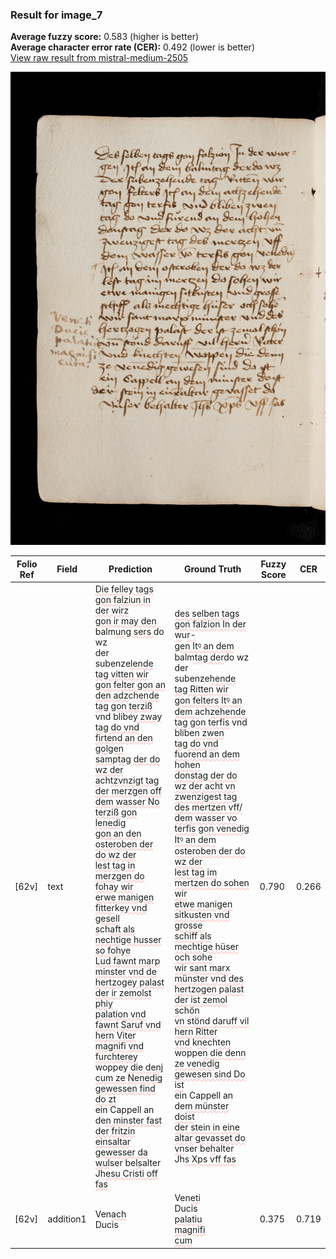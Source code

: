 ### Result for image_7
**Average fuzzy score:** 0.583 (higher is better)<br>**Average character error rate (CER):** 0.492 (lower is better)<br>[View raw result from mistral-medium-2505](https://github.com/RISE-UNIBAS/humanities_data_benchmark/blob/main/results/2025-10-24/T0296/request_T0296_image_7.json)

<img src="https://github.com/RISE-UNIBAS/humanities_data_benchmark/blob/main/benchmarks/medieval_manuscripts/images/image_7.jpg?raw=true" alt="image_7" width="800px">

<style>
.diff { text-decoration: underline; text-decoration-color: #ffcccc; text-decoration-style: wavy; }
</style>

| Folio Ref | Field | Prediction | Ground Truth | Fuzzy Score | CER |
|-----------|-------|------------|--------------|-------------|-----|
| [62v] | text | <span class="diff">Die felley tags gon falzi</span>u<span class="diff">n in der wirz<br> gon ir may den</span> balm<span class="diff">ung sers </span>do wz<br> der subenze<span class="diff">lende tag vitten wir<br> gon felter gon an den adz</span>ch<span class="diff">ende<br> tag gon terziß</span> vnd blibe<span class="diff">y zway<br> tag do vnd firtend an den golgen<br> sam</span>p<span class="diff">tag der do wz der a</span>ch<span class="diff">tzvnzigt tag der merzgen off<br>dem wasser No terziß gon lenedig<br> gon an den osteroben der do wz der<br> lest tag in merzgen do fohay wir<br> erwe manigen fitter</span>k<span class="diff">ey vnd gesell<br> s</span>ch<span class="diff">aft als nechtige husser so fohye<br> Lud fawnt marp minster vnd de<br> hertzogey palast der ir zemolst phiy<br> palation vnd fawnt Saruf vnd hern Viter<br> magnifi vnd furchterey</span> woppe<span class="diff">y die denj<br> cum ze Nenedig gewessen find do zt<br></span>ein Cappell an de<span class="diff">n minster fast<br> der fritzin einsaltar gewesser da<br> wul</span>ser be<span class="diff">ls</span>alter Jh<span class="diff">esu Cristi off fas</span> | <span class="diff">des selben tags gon falzion In der w</span>u<span class="diff">r-<br> gen Itꝰ an dem</span> balm<span class="diff">tag der</span>do wz<br> der subenze<span class="diff">hende tag Ritten wir<br> gon felters Itꝰ an dem a</span>ch<span class="diff">zehende<br> tag gon terfis</span> vnd blibe<span class="diff">n zwen<br> tag do vnd fuorend an dem hohen<br> donstag der do wz der acht vn<br> zwenzigest tag des mertzen vff/ dem wasser vo terfis gon venedig<br> Itꝰ an dem osteroben der do wz der<br> lest tag im mertzen do sohen wir<br> etwe manigen sitkusten vnd grosse<br> schiff als mechtige hüser och sohe<br> wir sant marx münster vnd des<br> hertzogen </span>p<span class="diff">alast der ist zemol s</span>ch<span class="diff">ön<br> vn stönd daruff vil hern Ritter<br> vnd </span>k<span class="diff">ne</span>ch<span class="diff">ten</span> woppe<span class="diff">n die denn<br> ze venedig gewesen sind Do ist<br> </span>ein Cappell an de<span class="diff">m münster doist<br> der stein in eine altar gevasset do<br> vn</span>ser be<span class="diff">h</span>alter Jh<span class="diff">s Xps vff fas</span> | 0.790 | 0.266 |
| [62v] | addition1 | Ven<span class="diff">ach</span><br>Ducis | Ven<span class="diff">eti</span><br><span class="diff"> </span>Ducis<span class="diff"><br> palatiu<br> magnifi<br> cum</span> | 0.375 | 0.719 |
